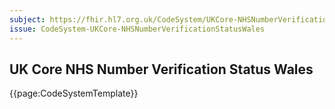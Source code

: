 ```yaml
---
subject: https://fhir.hl7.org.uk/CodeSystem/UKCore-NHSNumberVerificationStatusWales
issue: CodeSystem-UKCore-NHSNumberVerificationStatusWales
---
```

## UK Core NHS Number Verification Status Wales

{{page:CodeSystemTemplate}}